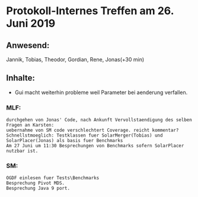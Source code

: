 # Protokoll-Internes Treffen am 26. Juni 2019

## Anwesend: 
 Jannik, Tobias, Theodor, Gordian, Rene, Jonas(+30 min)

## Inhalte:
- Gui macht weiterhin probleme weil Parameter bei aenderung verfallen.
### MLF: 
    durchgehen von Jonas' Code, nach Ankunft Vervollstaendigung des selben
    Fragen an Karsten: 
    uebernahme von SM code verschlechtert Coverage. reicht kommentar?
    Schnellstmoeglich: Testklassen fuer SolarMerger(Tobias) und SolarPlacer(Jonas) als basis fuer Benchmarks
    Am 27 Juni um 11:30 Besprechungen von Benchmarks sofern SolarPlacer nutzbar ist.
### SM: 
    OGDF einlesen fuer Tests\Benchmarks
    Besprechung Pivot MDS.
    Besprechung Java 9 port.
